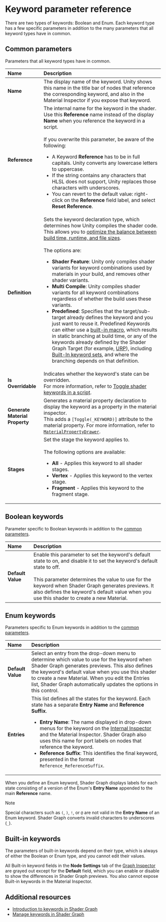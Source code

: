 # Keyword parameter reference

There are two types of keywords: Boolean and Enum. Each keyword type has a few specific parameters in addition to the many parameters that all keyword types have in common.

## Common parameters

Parameters that all keyword types have in common.

| **Name** | **Description** |
| :--- | :--- |
| **Name** | The display name of the keyword. Unity shows this name in the title bar of nodes that reference the corresponding keyword, and also in the Material Inspector if you expose that keyword. |
| **Reference** | The internal name for the keyword in the shader. Use this **Reference** name instead of the display **Name** when you reference the keyword in a script.<br/><br/>If you overwrite this parameter, be aware of the following:<ul><li>A Keyword **Reference** has to be in full capitals. Unity converts any lowercase letters to uppercase.</li><li>If the string contains any characters that HLSL does not support, Unity replaces those characters with underscores.</li><li>You can revert to the default value: right-click on the **Reference** field label, and select **Reset Reference**.</li></ul> |
| **Definition** | Sets the keyword declaration type, which determines how Unity compiles the shader code. This allows you to [optimize the balance between build time, runtime, and file sizes](Keywords-concepts.md#keyword-impact-optimization).<br/><br/>The options are:<ul><li>**Shader Feature**: Unity only compiles shader variants for keyword combinations used by materials in your build, and removes other shader variants.</li><li>**Multi Compile**: Unity compiles shader variants for all keyword combinations regardless of whether the build uses these variants.</li><li>**Predefined**: Specifies that the target/sub-target already defines the keyword and you just want to reuse it. Predefined Keywords can either use a [built-in macro](https://docs.unity3d.com/Manual/shader-branching-built-in-macros.html), which results in static branching at build time, or any of the keywords already defined by the Shader Graph Target (for example, [URP](https://docs.unity3d.com/Manual/urp/urp-shaders/shader-keywords-macros.html)), including [Built-In keyword sets](https://docs.unity3d.com/Manual/SL-MultipleProgramVariants-shortcuts.html), and where the branching depends on that definition.</li></ul> |
| **Is Overridable** | Indicates whether the keyword's state can be overridden.<br/>For more information, refer to [Toggle shader keywords in a script](https://docs.unity3d.com/Manual/shader-keywords-scripts.html). |
| **Generate Material Property** | Generates a material property declaration to display the keyword as a property in the material inspector.<br/>This adds a `[Toggle(_KEYWORD)]` attribute to the material property. For more information, refer to [`MaterialPropertyDrawer`](https://docs.unity3d.com/ScriptReference/MaterialPropertyDrawer.html). |
| **Stages** | Set the stage the keyword applies to.<br/><br/>The following options are available:<ul><li>**All** - Applies this keyword to all shader stages.<li>**Vertex** - Applies this keyword to the vertex stage.<li>**Fragment** - Applies this keyword to the fragment stage.</ul> |

<a name="BooleanKeywords"></a>

## Boolean keywords

Parameter specific to Boolean keywords in addition to the [common parameters](#common-parameters).

| **Name** | **Description** |
| :--- | :--- |
| **Default Value** | Enable this parameter to set the keyword's default state to on, and disable it to set the keyword's default state to off.<br/><br/>This parameter determines the value to use for the keyword when Shader Graph generates previews. It also defines the keyword's default value when you use this shader to create a new Material. |

<a name="EnumKeywords"></a>

## Enum keywords

Parameters specific to Enum keywords in addition to the [common parameters](#common-parameters).

| **Name** | **Description** |
| :--- | :--- |
| **Default Value** | Select an entry from the drop-down menu to determine which value to use for the keyword when Shader Graph generates previews. This also defines the keyword's default value when you use this shader to create a new Material. When you edit the Entries list, Shader Graph automatically updates the options in this control. |
| **Entries** | This list defines all the states for the keyword. Each state has a separate **Entry Name** and **Reference Suffix**.<ul><li> **Entry Name**: The name displayed in drop-down menus for the keyword on the [Internal Inspector](Internal-Inspector.md) and the Material Inspector. Shader Graph also uses this name for port labels on nodes that reference the keyword.<li> **Reference Suffix**: This identifies the final keyword, presented in the format `Reference_ReferenceSuffix`.</ul> |

When you define an Enum keyword, Shader Graph displays labels for each state consisting of a version of the Enum's **Entry Name**  appended to the main **Reference** name.

> [!NOTE]
> Special characters such as `(`, `)`, `!`, or `@` are not valid in the **Entry Name** of an Enum keyword. Shader Graph converts invalid characters to underscores (`_`).

<a name="BuiltinKeywords"></a>

## Built-in keywords

The parameters of built-in keywords depend on their type, which is always of either the Boolean or Enum type, and you cannot edit their values.

All Built-in keyword fields in the **Node Settings** tab of the [Graph Inspector](Internal-Inspector.md) are grayed out except for the **Default** field, which you can enable or disable to show the differences in Shader Graph previews. You also cannot expose Built-in keywords in the Material Inspector.

## Additional resources

* [Introduction to keywords in Shader Graph](Keywords-concepts.md)
* [Manage keywords in Shader Graph](Keywords-manage.md)

